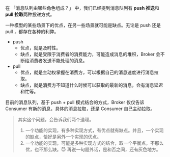 在 「消息队列由哪些角色组成？」 中，我们已经提到消息队列有 **push 推送**和 **pull 拉取**两种投递方式。

一种模型的某些场景下的优点，在另一些场景就可能是缺点。无论是 push 还是 pull ，都存在各种的利弊。

- push
  - 优点，就是及时性。
  - 缺点，就是受限于消费者的消费能力，可能造成消息的堆积，Broker 会不断给消费者发送不能处理的消息。
- pull
  - 优点，就是主动权掌握在消费方，可以根据自己的消息速度进行消息拉取。
  - 缺点，就是消费方不知道什么时候可以获取的最新的消息，会有消息延迟和忙等。

目前的消息队列，基于 push + pull 模式结合的方式，Broker 仅仅告诉 Consumer 有新的消息，具体的消息拉取，还是 Consumer 自己主动拉取。

> 其实这个问题，会告诉我们两个道理。
>
> 1. 一个功能的实现，有多种实现方式，有优点就有缺点。并且，一个实现的缺点，恰好是另外一个实现的优点。
> 2. 一个功能的实现，可能是多种实现方式的结合，取一个平衡点，不那么优，也不那么缺。😈 再说一句题外话，是和否之间，还有灰色地方。